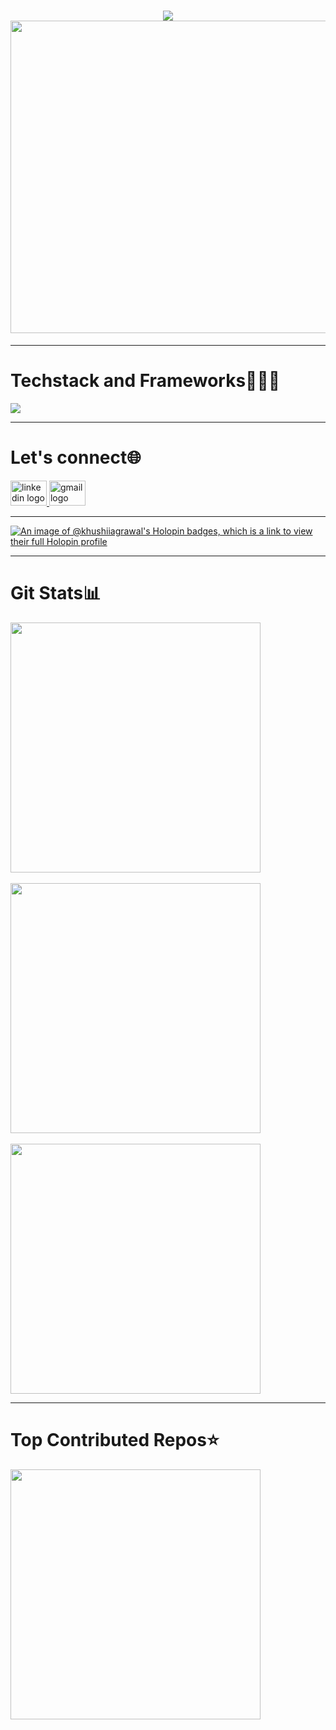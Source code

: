 <h1 align="center">
    <img src="https://readme-typing-svg.herokuapp.com/?font=Ubuntu+Mono&weight=450&duration=3000&pause=1000&vCenter=true&random=true&width=300&height=50&lines=Heya,+I'm+Khushi:);A+passionate+programmer;" /><br>
    <img src="https://cdn.dribbble.com/users/1364029/screenshots/16093268/media/68e82a7fb4904614a9066d6b540c14b2.gif" width="700" height="500">
</h1>

<hr>

<div align="left">
  <h1>Techstack and Frameworks👩🏼‍💻 </h1>
  <img src="https://skillicons.dev/icons?i=cpp,c,javascript,mongodb,express,react,nodejs,firebase,bootstrap,html,css,github,docker" />
</div>
 <hr>
  
  <div align="left">
      <h1>Let's connect🌐</h1>
  <a href="https://www.linkedin.com/in/khushiagrawal028/" target="_blank">
    <img src="https://raw.githubusercontent.com/maurodesouza/profile-readme-generator/master/src/assets/icons/social/linkedin/default.svg" width="58" height="40" alt="linkedin logo"  />
  </a>
  <a href="mailto:khushisaritaagrawal@gmail.com" target="_blank">
    <img src="https://raw.githubusercontent.com/maurodesouza/profile-readme-generator/master/src/assets/icons/social/gmail/default.svg" width="58" height="40" alt="gmail logo"  />
  </a>

  </div>
<hr>  

[![An image of @khushiiagrawal's Holopin badges, which is a link to view their full Holopin profile](https://holopin.me/khushiiagrawal)](https://holopin.io/@khushiiagrawal)
<hr>
<h1 align="left"> Git Stats📊 </h1>
<div align="left">
  <img width="400" src="https://github-readme-streak-stats-salesp07.vercel.app/?user=khushiiagrawal&count_private=true&theme=algolia&count_private=true&include_all_commits=trueborder_radius=10"/><br><br>
     <img width="400" src="https://github-readme-stats-salesp07.vercel.app/api?username=khushiiagrawal&count_private=true&include_all_commits=true&show_icons=true&theme=algolia&border_radius=10&cache_seconds=600"/><br><br>
     <img width="400" src="https://github-readme-stats-salesp07.vercel.app/api/top-langs/?username=khushiiagrawal&langs_count=10&layout=compact&theme=algolia&border_radius=10&size_weight=0.5&count_weight=0.5&exclude_repo=github-readme-stats&cache_seconds=300">
<br><hr>

<h1 align="left">Top Contributed Repos⭐️</h1>
 <img width="400" src="https://github-contributor-stats.vercel.app/api?username=khushiiagrawal&limit=5&theme=algolia&combine_all_yearly_contributions=true"/>

</div>




